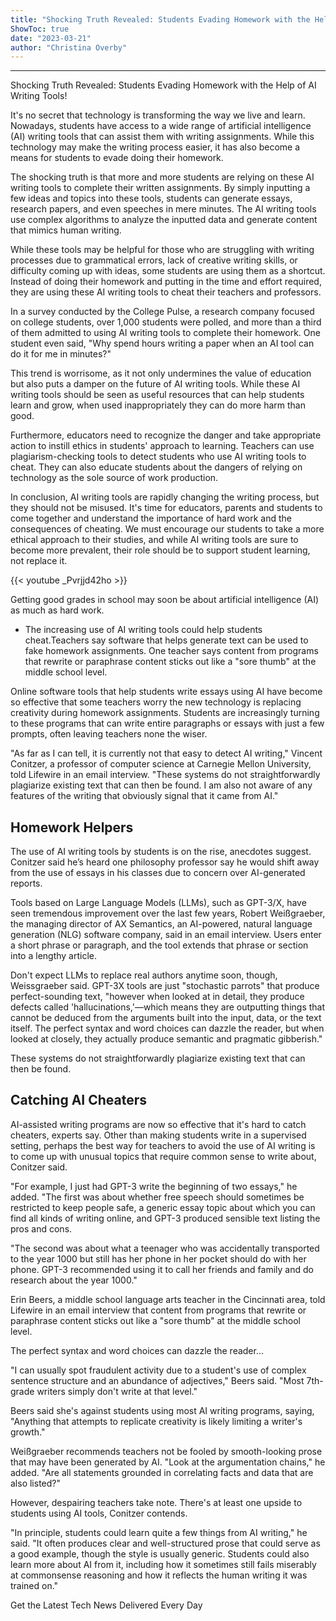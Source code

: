 ```yaml
---
title: "Shocking Truth Revealed: Students Evading Homework with the Help of AI Writing Tools!"
ShowToc: true 
date: "2023-03-21"
author: "Christina Overby"
---
```

*****
Shocking Truth Revealed: Students Evading Homework with the Help of AI Writing Tools!

It's no secret that technology is transforming the way we live and learn. Nowadays, students have access to a wide range of artificial intelligence (AI) writing tools that can assist them with writing assignments. While this technology may make the writing process easier, it has also become a means for students to evade doing their homework.

The shocking truth is that more and more students are relying on these AI writing tools to complete their written assignments. By simply inputting a few ideas and topics into these tools, students can generate essays, research papers, and even speeches in mere minutes. The AI writing tools use complex algorithms to analyze the inputted data and generate content that mimics human writing.

While these tools may be helpful for those who are struggling with writing processes due to grammatical errors, lack of creative writing skills, or difficulty coming up with ideas, some students are using them as a shortcut. Instead of doing their homework and putting in the time and effort required, they are using these AI writing tools to cheat their teachers and professors.

In a survey conducted by the College Pulse, a research company focused on college students, over 1,000 students were polled, and more than a third of them admitted to using AI writing tools to complete their homework. One student even said, "Why spend hours writing a paper when an AI tool can do it for me in minutes?"

This trend is worrisome, as it not only undermines the value of education but also puts a damper on the future of AI writing tools. While these AI writing tools should be seen as useful resources that can help students learn and grow, when used inappropriately they can do more harm than good.

Furthermore, educators need to recognize the danger and take appropriate action to instill ethics in students' approach to learning. Teachers can use plagiarism-checking tools to detect students who use AI writing tools to cheat. They can also educate students about the dangers of relying on technology as the sole source of work production.

In conclusion, AI writing tools are rapidly changing the writing process, but they should not be misused. It's time for educators, parents and students to come together and understand the importance of hard work and the consequences of cheating. We must encourage our students to take a more ethical approach to their studies, and while AI writing tools are sure to become more prevalent, their role should be to support student learning, not replace it.

{{< youtube _Pvrjjd42ho >}} 




Getting good grades in school may soon be about artificial intelligence (AI) as much as hard work. 

 
- The increasing use of AI writing tools could help students cheat.Teachers say software that helps generate text can be used to fake homework assignments. One teacher says content from programs that rewrite or paraphrase content sticks out like a "sore thumb" at the middle school level.

 

Online software tools that help students write essays using AI have become so effective that some teachers worry the new technology is replacing creativity during homework assignments. Students are increasingly turning to these programs that can write entire paragraphs or essays with just a few prompts, often leaving teachers none the wiser. 

 

"As far as I can tell, it is currently not that easy to detect AI writing," Vincent Conitzer, a professor of computer science at Carnegie Mellon University, told Lifewire in an email interview. "These systems do not straightforwardly plagiarize existing text that can then be found. I am also not aware of any features of the writing that obviously signal that it came from AI."

 
##   Homework Helpers  
 

The use of AI writing tools by students is on the rise, anecdotes suggest. Conitzer said he’s heard one philosophy professor say he would shift away from the use of essays in his classes due to concern over AI-generated reports.

 

Tools based on Large Language Models (LLMs), such as GPT-3/X, have seen tremendous improvement over the last few years, Robert Weißgraeber, the managing director of AX Semantics, an AI-powered, natural language generation (NLG) software company, said in an email interview. Users enter a short phrase or paragraph, and the tool extends that phrase or section into a lengthy article.

 

Don't expect LLMs to replace real authors anytime soon, though, Weissgraeber said. GPT-3X tools are just "stochastic parrots" that produce perfect-sounding text, "however when looked at in detail, they produce defects called 'hallucinations,'—which means they are outputting things that cannot be deduced from the arguments built into the input, data, or the text itself. The perfect syntax and word choices can dazzle the reader, but when looked at closely, they actually produce semantic and pragmatic gibberish."

 
These systems do not straightforwardly plagiarize existing text that can then be found.
 
##   Catching AI Cheaters  
 

AI-assisted writing programs are now so effective that it's hard to catch cheaters, experts say. Other than making students write in a supervised setting, perhaps the best way for teachers to avoid the use of AI writing is to come up with unusual topics that require common sense to write about, Conitzer said.

 

"For example, I just had GPT-3 write the beginning of two essays," he added. "The first was about whether free speech should sometimes be restricted to keep people safe, a generic essay topic about which you can find all kinds of writing online, and GPT-3 produced sensible text listing the pros and cons.

 

"The second was about what a teenager who was accidentally transported to the year 1000 but still has her phone in her pocket should do with her phone. GPT-3 recommended using it to call her friends and family and do research about the year 1000."

 

Erin Beers, a middle school language arts teacher in the Cincinnati area, told Lifewire in an email interview that content from programs that rewrite or paraphrase content sticks out like a "sore thumb" at the middle school level. 

 
The perfect syntax and word choices can dazzle the reader...
 

"I can usually spot fraudulent activity due to a student's use of complex sentence structure and an abundance of adjectives," Beers said. "Most 7th-grade writers simply don't write at that level."

 

Beers said she's against students using most AI writing programs, saying, "Anything that attempts to replicate creativity is likely limiting a writer's growth."

 

Weißgraeber recommends teachers not be fooled by smooth-looking prose that may have been generated by AI. "Look at the argumentation chains," he added. "Are all statements grounded in correlating facts and data that are also listed?"

 

However, despairing teachers take note. There's at least one upside to students using AI tools, Conitzer contends. 

 

"In principle, students could learn quite a few things from AI writing," he said. "It often produces clear and well-structured prose that could serve as a good example, though the style is usually generic. Students could also learn more about AI from it, including how it sometimes still fails miserably at commonsense reasoning and how it reflects the human writing it was trained on."

 

Get the Latest Tech News Delivered Every Day




